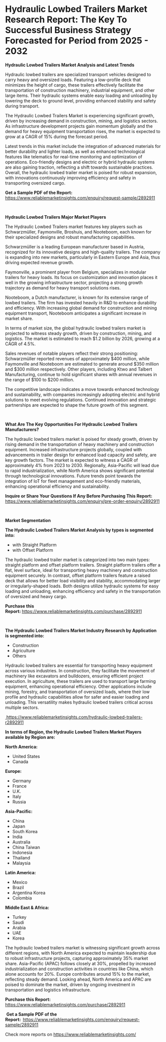 <p><h1>Hydraulic Lowbed Trailers Market Research Report: The Key To Successful Business Strategy Forecasted for Period from 2025 - 2032</h1></p><p><strong>Hydraulic Lowbed Trailers Market Analysis and Latest Trends</strong></p>
<p><p>Hydraulic lowbed trailers are specialized transport vehicles designed to carry heavy and oversized loads. Featuring a low-profile deck that minimizes the height of cargo, these trailers effectively facilitate the transportation of construction machinery, industrial equipment, and other large items. Their hydraulic systems enable easy loading and unloading by lowering the deck to ground level, providing enhanced stability and safety during transport.</p><p>The Hydraulic Lowbed Trailers Market is experiencing significant growth, driven by increasing demand in construction, mining, and logistics sectors. As infrastructure development projects gain momentum globally and the demand for heavy equipment transportation rises, the market is expected to grow at a CAGR of 15% during the forecast period. </p><p>Latest trends in this market include the integration of advanced materials for better durability and lighter loads, as well as enhanced technological features like telematics for real-time monitoring and optimization of operations. Eco-friendly designs and electric or hybrid hydraulic systems are also gaining traction, reflecting a shift towards sustainable practices. Overall, the hydraulic lowbed trailer market is poised for robust expansion, with innovations continuously improving efficiency and safety in transporting oversized cargo.</p></p>
<p><strong>Get a Sample PDF of the Report:&nbsp;</strong> <a href="https://www.reliablemarketinsights.com/enquiry/request-sample/2892911?utm_campaign=2441&utm_medium=2&utm_source=Github&utm_content=ia&utm_term=15032025&utm_id=hydraulic-lowbed-trailers">https://www.reliablemarketinsights.com/enquiry/request-sample/2892911</a></p>
<p>&nbsp;</p>
<p><strong>Hydraulic Lowbed Trailers Major Market Players</strong></p>
<p><p>The Hydraulic Lowbed Trailers market features key players such as Schwarzmüller, Faymonville, Broshuis, and Nooteboom, each known for their specialized designs and robust manufacturing capabilities. </p><p>Schwarzmüller is a leading European manufacturer based in Austria, recognized for its innovative designs and high-quality trailers. The company is expanding into new markets, particularly in Eastern Europe and Asia, thus driving expected revenue growth. </p><p>Faymonville, a prominent player from Belgium, specializes in modular trailers for heavy loads. Its focus on customization and innovation places it well in the growing infrastructure sector, projecting a strong growth trajectory as demand for heavy transport solutions rises.</p><p>Nooteboom, a Dutch manufacturer, is known for its extensive range of lowbed trailers. The firm has invested heavily in R&D to enhance durability and efficiency. With increasing global demand for construction and mining equipment transport, Nooteboom anticipates a significant increase in market share.</p><p>In terms of market size, the global hydraulic lowbed trailers market is projected to witness steady growth, driven by construction, mining, and logistics. The market is estimated to reach $1.2 billion by 2026, growing at a CAGR of 4.5%.</p><p>Sales revenues of notable players reflect their strong positioning: Schwarzmüller reported revenues of approximately $400 million, while Faymonville and Nooteboom are estimated to generate around $350 million and $300 million respectively. Other players, including Ktwo and Talbert Manufacturing, continue to hold significant shares with annual revenues in the range of $100 to $200 million.</p><p>The competitive landscape indicates a move towards enhanced technology and sustainability, with companies increasingly adopting electric and hybrid solutions to meet evolving regulations. Continued innovation and strategic partnerships are expected to shape the future growth of this segment.</p></p>
<p>&nbsp;</p>
<p><strong>What Are The Key Opportunities For Hydraulic Lowbed Trailers Manufacturers?</strong></p>
<p><p>The hydraulic lowbed trailers market is poised for steady growth, driven by rising demand in the transportation of heavy machinery and construction equipment. Increased infrastructure projects globally, coupled with advancements in trailer design for enhanced load capacity and safety, are key growth factors. The market is expected to witness a CAGR of approximately 4% from 2023 to 2030. Regionally, Asia-Pacific will lead due to rapid industrialization, while North America shows significant potential through technological innovations. Future trends point towards the integration of IoT for fleet management and eco-friendly materials, enhancing operational efficiency and sustainability.</p></p>
<p><strong>Inquire or Share Your Questions If Any Before Purchasing This Report:</strong> <a href="https://www.reliablemarketinsights.com/enquiry/pre-order-enquiry/2892911?utm_campaign=2441&utm_medium=2&utm_source=Github&utm_content=ia&utm_term=15032025&utm_id=hydraulic-lowbed-trailers">https://www.reliablemarketinsights.com/enquiry/pre-order-enquiry/2892911</a></p>
<p>&nbsp;</p>
<p><strong>Market Segmentation</strong></p>
<p><strong>The Hydraulic Lowbed Trailers Market Analysis by types is segmented into:</strong></p>
<p><ul><li>with Straight Platform</li><li>with Offset Platform</li></ul></p>
<p><p>The hydraulic lowbed trailer market is categorized into two main types: straight platform and offset platform trailers. Straight platform trailers offer a flat, level surface, ideal for transporting heavy machinery and construction equipment securely. In contrast, offset platform trailers feature a raised deck that allows for better load visibility and stability, accommodating larger or irregularly-shaped loads. Both designs utilize hydraulic systems for easy loading and unloading, enhancing efficiency and safety in the transportation of oversized and heavy cargo.</p></p>
<p><strong>Purchase this Report:&nbsp;</strong><a href="https://www.reliablemarketinsights.com/purchase/2892911?utm_campaign=2441&utm_medium=2&utm_source=Github&utm_content=ia&utm_term=15032025&utm_id=hydraulic-lowbed-trailers">https://www.reliablemarketinsights.com/purchase/2892911</a></p>
<p>&nbsp;</p>
<p><strong>The Hydraulic Lowbed Trailers Market Industry Research by Application is segmented into:</strong></p>
<p><ul><li>Construction</li><li>Agriculture</li><li>Others</li></ul></p>
<p><p>Hydraulic lowbed trailers are essential for transporting heavy equipment across various industries. In construction, they facilitate the movement of machinery like excavators and bulldozers, ensuring efficient project execution. In agriculture, these trailers are used to transport large farming equipment, enhancing operational efficiency. Other applications include mining, forestry, and transportation of oversized loads, where their low profile and hydraulic capabilities allow for safer and easier loading and unloading. This versatility makes hydraulic lowbed trailers critical across multiple sectors.</p></p>
<p><a href="https://www.reliablemarketinsights.com/hydraulic-lowbed-trailers-r2892911?utm_campaign=2441&utm_medium=2&utm_source=Github&utm_content=ia&utm_term=15032025&utm_id=hydraulic-lowbed-trailers">&nbsp;https://www.reliablemarketinsights.com/hydraulic-lowbed-trailers-r2892911</a></p>
<p><strong>In terms of Region, the Hydraulic Lowbed Trailers Market Players available by Region are:</strong></p>
<p>
    <p> <strong> North America: </strong>
        <ul>
            <li>United States</li>
            <li>Canada</li>
        </ul>
        </p> 
    <p> <strong> Europe: </strong>
        <ul>
            <li>Germany</li>
            <li>France</li>
            <li>U.K.</li>
            <li>Italy</li>
            <li>Russia</li>
        </ul>
        </p> 
    <p> <strong> Asia-Pacific: </strong>
        <ul>
            <li>China</li>
            <li>Japan</li>
            <li>South Korea</li>
            <li>India</li>
            <li>Australia</li>
            <li>China Taiwan</li>
            <li>Indonesia</li>
            <li>Thailand</li>
            <li>Malaysia</li>
        </ul>
        </p> 
    <p> <strong> Latin America: </strong>
        <ul>
            <li>Mexico</li>
            <li>Brazil</li>
            <li>Argentina Korea</li>
            <li>Colombia</li>
        </ul>
        </p> 
    <p> <strong> Middle East & Africa: </strong>
        <ul>
            <li>Turkey</li>
            <li>Saudi</li>
            <li>Arabia</li>
            <li>UAE</li>
            <li>Korea</li>
        </ul>
    </p>
    </p>
<p><p>The hydraulic lowbed trailers market is witnessing significant growth across different regions, with North America expected to maintain leadership due to robust infrastructure projects, capturing approximately 35% market share. Asia-Pacific (APAC) follows closely at 30%, propelled by increased industrialization and construction activities in countries like China, which alone accounts for 20%. Europe contributes around 15% to the market, reflecting steady demand. Looking ahead, North America and APAC are poised to dominate the market, driven by ongoing investment in transportation and logistics infrastructure.</p></p>
<p><strong>Purchase this Report: </strong><a href="https://www.reliablemarketinsights.com/purchase/2892911?utm_campaign=2441&utm_medium=2&utm_source=Github&utm_content=ia&utm_term=15032025&utm_id=hydraulic-lowbed-trailers">https://www.reliablemarketinsights.com/purchase/2892911</a></p>
<p>&nbsp;<strong>Get a Sample PDF of the Report:&nbsp;&nbsp;</strong><a href="https://www.reliablemarketinsights.com/enquiry/request-sample/2892911?utm_campaign=2441&utm_medium=2&utm_source=Github&utm_content=ia&utm_term=15032025&utm_id=hydraulic-lowbed-trailers">https://www.reliablemarketinsights.com/enquiry/request-sample/2892911</a></p>
<p><strong></strong></p>
<p>Check more reports on <a href="https://www.reliablemarketinsights.com/?utm_campaign=2441&utm_medium=2&utm_source=Github&utm_content=ia&utm_term=15032025&utm_id=hydraulic-lowbed-trailers">https://www.reliablemarketinsights.com/</a></p>